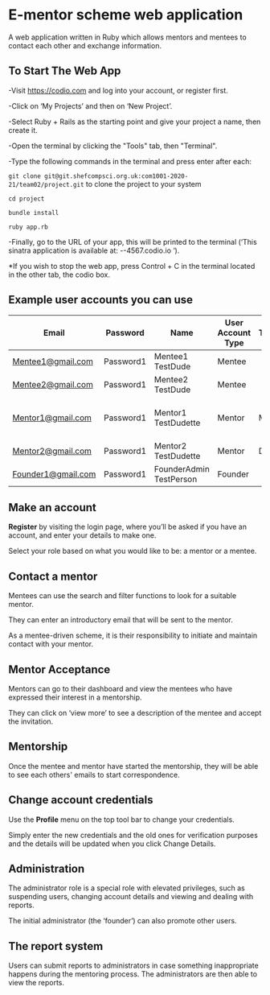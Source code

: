 # E-mentor scheme web application

A web application written in Ruby which allows mentors and mentees to contact each other and exchange information.

## To Start The Web App
-Visit https://codio.com and log into your account, or register first.

-Click on ‘My Projects’ and then on ‘New Project’.

-Select Ruby + Rails as the starting point and give your project a name, then create it.

-Open the terminal by clicking the "Tools" tab, then "Terminal". 

-Type the following commands in the terminal and press enter after each:

``git clone git@git.shefcompsci.org.uk:com1001-2020-21/team02/project.git`` to clone the project to your system  

``cd project``

``bundle install``

``ruby app.rb``

-Finally, go to the URL of your app, this will be printed to the terminal (‘This sinatra application is available at: *-*-4567.codio.io ‘).   

*If you wish to stop the web app, press Control + C in the terminal located in the other tab, the codio box.
 

## Example user accounts you can use

| Email              | Password  | Name                    | User Account Type | Title | Job Title    | Industry Sector                | University       | Degree           | Telephone     |
| ------------------ | ----------| ----------------------- | ----------------- | ----- | ------------ | ------------------------------ | ---------------- | ---------------- | --------------|
| Mentee1@gmail.com  | Password1 | Mentee1 TestDude        | Mentee            |       |              |                                | Uni of Sheffield | Computer Science | 0114 222 9134 |
| Mentee2@gmail.com  | Password1 | Mentee2 TestDude        | Mentee            |       |              |                                | Uni of Sheffield | Computer Science | 0114 222 9134 |
| Mentor1@gmail.com  | Password1 | Mentor1 TestDudette     | Mentor            | Mrs   | Professor    | Teacher training and education |                  |                  |               |
| Mentor2@gmail.com  | Password1 | Mentor2 TestDudette     | Mentor            | Dr    | System Admin | Information technology         |                  |                  |               |
| Founder1@gmail.com | Password1 | FounderAdmin TestPerson | Founder           |       |              |                                |                  |                  |               |

## Make an account
**Register** by visiting the login page, where you’ll be asked if you have an account, and enter your details to make one. 

Select your role based on what you would like to be: a mentor or a mentee.

## Contact a mentor
Mentees can use the search and filter functions to look for a suitable mentor.

They can enter an introductory email that will be sent to the mentor. 

As a mentee-driven scheme, it is their responsibility to initiate and maintain contact with your mentor.

## Mentor Acceptance
Mentors can go to their dashboard and view the mentees who have expressed their interest in a mentorship. 

They can click on ‘view more’ to see a description of the mentee and accept the invitation.

## Mentorship
Once the mentee and mentor have started the mentorship, they will be able to see each others' emails to start 
correspondence.

## Change account credentials
Use the **Profile** menu on the top tool bar to change your credentials.

Simply enter the new credentials and the old ones for verification purposes and the details will be updated
when you click Change Details.

## Administration
The administrator role is a special role with elevated privileges, such as suspending users, changing account details and viewing and dealing with reports.

The initial administrator (the ‘founder’) can also promote other users.

## The report system
Users can submit reports to administrators in case something inappropriate happens during the mentoring process. The administrators are then able to view the reports.  
